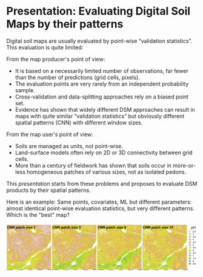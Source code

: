 # Presentation: Evaluating Digital Soil Maps by their patterns

Digital soil maps are usually evaluated by point-wise “validation statistics”. This evaluation is quite limited:

From the map producer's point of view:
- It is based on a necessarily limited number of observations, far fewer than the number of predictions (grid cells, pixels).
- The evaluation points are very rarely from an independent probability sample.
- Cross-validation and data-splitting approaches rely on a biased point set.
- Evidence has shown that widely different DSM approaches can result in maps with quite similar “validation statistics” but obviously different spatial patterns (CNN) with different window sizes.

From the map user's point of view:
- Soils are managed as units, not point-wise.
- Land-surface models often rely on 2D or 3D connectivity between grid cells.
- More than a century of fieldwork has shown that soils occur in more-or-less homogeneous patches of various sizes, not as isolated pedons.

This *presentation* starts from these problems and proposes to evaluate DSM products by their spatial patterns.

Here is an example: Same points, covariates, ML but different parameters: almost identical point-wise evaluation statistics, but very different patterns. Which is the "best" map?

![Same points, covariates, ML but different parameters](./graphics_david/GenovaPosterFig1a.png)
